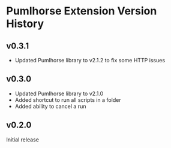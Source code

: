 # Pumlhorse Extension Version History

## v0.3.1

* Updated Pumlhorse library to v2.1.2 to fix some HTTP issues

## v0.3.0

* Updated Pumlhorse library to v2.1.0
* Added shortcut to run all scripts in a folder
* Added ability to cancel a run

## v0.2.0

Initial release